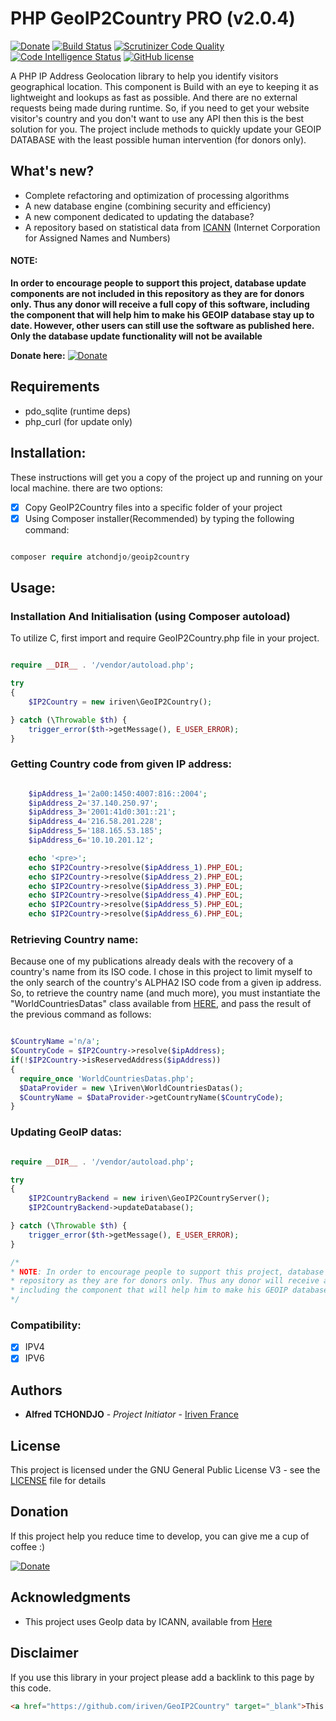 # PHP GeoIP2Country PRO (v2.0.4)

[![Donate](https://img.shields.io/badge/Donate-PayPal-green.svg)](https://www.paypal.com/donate/?hosted_button_id=ZCGRGGSB4XS4W)
[![Build Status](https://scrutinizer-ci.com/g/iriven/GeoIP2Country/badges/build.png?b=master)](https://scrutinizer-ci.com/g/iriven/GeoIP2Country/build-status/master)
[![Scrutinizer Code Quality](https://scrutinizer-ci.com/g/iriven/GeoIP2Country/badges/quality-score.png?b=master)](https://scrutinizer-ci.com/g/iriven/GeoIP2Country/?branch=master)
[![Code Intelligence Status](https://scrutinizer-ci.com/g/iriven/GeoIP2Country/badges/code-intelligence.svg?b=master)](https://scrutinizer-ci.com/code-intelligence)
[![GitHub license](https://img.shields.io/badge/license-AGPL-blue.svg)](https://github.com/iriven/GeoIP2Country/blob/master/LICENSE)

A PHP IP Address Geolocation library to help you identify visitors geographical location.
This component is Build with an eye to keeping it as lightweight and lookups as fast as possible.
And there are no external requests being made during runtime. So, if you need to get your website visitor's
country and you don't want to use any API then this is the best solution for you.
The project include methods to quickly update your GEOIP DATABASE with the least possible human
intervention (for donors only).


## What's new?

- Complete refactoring and optimization of processing algorithms
- A new database engine (combining security and efficiency)
- A new component dedicated to updating the database?
- A repository based on statistical data from [ICANN](https://www.icann.org) (Internet Corporation for Assigned Names and Numbers)

#### NOTE:
**In order to encourage people to support this project, database update components are not included in this
repository as they are for donors only. Thus any donor will receive a full copy of this software,
including the component that will help him to make his GEOIP database stay up to date.
However, other users can still use the software as published here. Only the database update functionality will not be available**

**Donate here:** [![Donate](https://img.shields.io/badge/Donate-PayPal-green.svg)](https://www.paypal.com/donate/?hosted_button_id=ZCGRGGSB4XS4W)


## Requirements

- pdo_sqlite (runtime deps)
- php_curl (for update only)


## Installation:

These instructions will get you a copy of the project up and running on your local machine.
there are two options:

- [x] Copy GeoIP2Country files into a specific folder of your project
- [x] Using Composer installer(Recommended) by typing the following command:

```php

composer require atchondjo/geoip2country

```

## Usage:

### Installation And Initialisation (using Composer autoload)

To utilize C, first import and require GeoIP2Country.php file in your project.

```php

require __DIR__ . '/vendor/autoload.php';

try
{
    $IP2Country = new iriven\GeoIP2Country();

} catch (\Throwable $th) {
    trigger_error($th->getMessage(), E_USER_ERROR);
}

```

### Getting Country code from given IP address:

```php

    $ipAddress_1='2a00:1450:4007:816::2004';
    $ipAddress_2='37.140.250.97';
    $ipAddress_3='2001:41d0:301::21';
    $ipAddress_4='216.58.201.228';
    $ipAddress_5='188.165.53.185';
    $ipAddress_6='10.10.201.12';

    echo '<pre>';
    echo $IP2Country->resolve($ipAddress_1).PHP_EOL;
    echo $IP2Country->resolve($ipAddress_2).PHP_EOL;
    echo $IP2Country->resolve($ipAddress_3).PHP_EOL;
    echo $IP2Country->resolve($ipAddress_4).PHP_EOL;
    echo $IP2Country->resolve($ipAddress_5).PHP_EOL;
    echo $IP2Country->resolve($ipAddress_6).PHP_EOL;

```

### Retrieving Country name:

Because one of my publications already deals with the recovery of a country's name from its ISO code.
I chose in this project to limit myself to the only search of the country's ALPHA2 ISO code from a given ip address.
So, to retrieve the country name (and much more), you must instantiate the "WorldCountriesDatas" class available from [HERE](https://github.com/iriven/WorldCountriesDatas),
and pass the result of the previous command as follows:

```php

$CountryName ='n/a';
$CountryCode = $IP2Country->resolve($ipAddress);
if(!$IP2Country->isReservedAddress($ipAddress))
{
  require_once 'WorldCountriesDatas.php';
  $DataProvider = new \Iriven\WorldCountriesDatas();
  $CountryName = $DataProvider->getCountryName($CountryCode);
}

```

### Updating GeoIP datas:

```php

require __DIR__ . '/vendor/autoload.php';

try
{
    $IP2CountryBackend = new iriven\GeoIP2CountryServer();
    $IP2CountryBackend->updateDatabase();

} catch (\Throwable $th) {
    trigger_error($th->getMessage(), E_USER_ERROR);
}

/*
* NOTE: In order to encourage people to support this project, database update components are not included in this
* repository as they are for donors only. Thus any donor will receive a full copy of this software,
* including the component that will help him to make his GEOIP database stay up to date.
*/

```

### Compatibility:

- [x] IPV4
- [x] IPV6

## Authors

* **Alfred TCHONDJO** - *Project Initiator* - [Iriven France](https://www.facebook.com/Tchalf)

## License

This project is licensed under the GNU General Public License V3 - see the [LICENSE](LICENSE) file for details


## Donation

If this project help you reduce time to develop, you can give me a cup of coffee :)

[![Donate](https://img.shields.io/badge/Donate-PayPal-green.svg)](https://www.paypal.com/donate/?hosted_button_id=ZCGRGGSB4XS4W)

## Acknowledgments

* This project uses GeoIp data by ICANN, available from [Here](https://www.icann.org)

## Disclaimer

If you use this library in your project please add a backlink to this page by this code.

```html
<a href="https://github.com/iriven/GeoIP2Country" target="_blank">This Project Uses Alfred's TCHONDJO GeoIP2Country PRO.</a>
```
